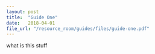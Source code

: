 ```yaml
---
layout: post
title:  "Guide One"
date:   2018-04-01
file_url: "/resource_room/guides/files/guide-one.pdf"
---
```


what is this stuff